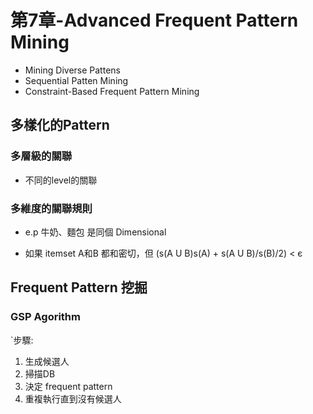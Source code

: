 # 第7章-Advanced Frequent Pattern Mining
* Mining Diverse Pattens
* Sequential Patten Mining
* Constraint-Based Frequent Pattern Mining

## 多樣化的Pattern
### 多層級的關聯
* 不同的level的關聯

### 多維度的關聯規則
* e.p 牛奶、麵包 是同個 Dimensional

* 如果 itemset A和B 都和密切，但 (s(A U B)s(A) + s(A U B)/s(B)/2) < є

## Frequent Pattern 挖掘

### GSP Agorithm
`步驟:
1. 生成候選人
2. 掃描DB
3. 決定 frequent pattern
4. 重複執行直到沒有候選人
